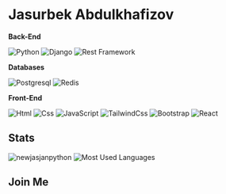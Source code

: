 # Jasurbek Abdulkhafizov


**Back-End**

![Python](https://img.shields.io/badge/Python-608BC1?style=for-the-badge&logo=python&logoColor=white)
![Django](https://img.shields.io/badge/Django-347928?style=for-the-badge&logo=django&logoColor=white)
![Rest Framework](https://img.shields.io/badge/Rest_Framework-FA4032?style=for-the-badge&logo=django&logoColor=white)

**Databases**

![Postgresql](https://img.shields.io/badge/PostgreSQL-316192?style=for-the-badge&logo=postgresql&logoColor=white)
![Redis](https://img.shields.io/badge/redis-%23DD0031.svg?&style=for-the-badge&logo=redis&logoColor=white)


**Front-End**

![Html](https://img.shields.io/badge/Html5-E34F26?style=for-the-badge&logo=html5&logoColor=white)
![Css](https://img.shields.io/badge/Css3-1572B6?style=for-the-badge&logo=css3&logoColor=white)
![JavaScript](https://img.shields.io/badge/JavaScript-FFEB55?style=for-the-badge&logo=javascript&logoColor=black)
![TailwindCss](https://img.shields.io/badge/TailwindCss-4379F2?style=for-the-badge&logo=tailwindcss&logoColor=white)
![Bootstrap](https://img.shields.io/badge/Bootstrap-7C00FE?style=for-the-badge&logo=bootstrap&logoColor=white)
![React](https://img.shields.io/badge/React-BFECFF?style=for-the-badge&logo=react&logoColor=black)



## Stats

<div style="min-height: 15vh;">

<img src="https://github-readme-stats.vercel.app/api?username=newjasjanpython&show_icons=true&theme=tokyonight&hide_border=true&include_all_commits=true&count_private=true" alt="newjasjanpython" />

<img src="https://github-readme-stats.vercel.app/api/top-langs/?username=newjasjanpython&show_icons=true&theme=tokyonight&layout=pie&hide_border=true&count_private=true" alt="Most Used Languages" />

<div/>

## Join Me

<div>
  <!-- <img src="https://data-card-for-spotify.herokuapp.com/api/card?user_id=31b6ojw4qsqh72fzsrb6wdjj2e34" alt="Data Card for Spotify" align="right"> -->
</div>
